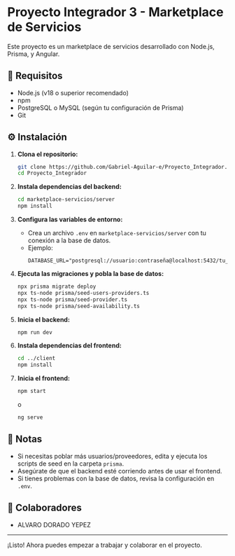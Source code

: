 # Proyecto Integrador 3 - Marketplace de Servicios

Este proyecto es un marketplace de servicios desarrollado con Node.js, Prisma, y Angular.

## 🚀 Requisitos

- Node.js (v18 o superior recomendado)
- npm
- PostgreSQL o MySQL (según tu configuración de Prisma)
- Git

## ⚙️ Instalación

1. **Clona el repositorio:**
   ```bash
   git clone https://github.com/Gabriel-Aguilar-e/Proyecto_Integrador.git
   cd Proyecto_Integrador
   ```

2. **Instala dependencias del backend:**
   ```bash
   cd marketplace-servicios/server
   npm install
   ```

3. **Configura las variables de entorno:**
   - Crea un archivo `.env` en `marketplace-servicios/server` con tu conexión a la base de datos.
   - Ejemplo:
     ```
     DATABASE_URL="postgresql://usuario:contraseña@localhost:5432/tu_basededatos"
     ```

4. **Ejecuta las migraciones y pobla la base de datos:**
   ```bash
   npx prisma migrate deploy
   npx ts-node prisma/seed-users-providers.ts
   npx ts-node prisma/seed-provider.ts
   npx ts-node prisma/seed-availability.ts
   ```

5. **Inicia el backend:**
   ```bash
   npm run dev
   ```

6. **Instala dependencias del frontend:**
   ```bash
   cd ../client
   npm install
   ```

7. **Inicia el frontend:**
   ```bash
   npm start
   ```
   o
   ```bash
   ng serve
   ```

## 📝 Notas

- Si necesitas poblar más usuarios/proveedores, edita y ejecuta los scripts de seed en la carpeta `prisma`.
- Asegúrate de que el backend esté corriendo antes de usar el frontend.
- Si tienes problemas con la base de datos, revisa la configuración en `.env`.

## 🤝 Colaboradores

- ALVARO DORADO YEPEZ

---

¡Listo! Ahora puedes empezar a trabajar y colaborar en el proyecto.